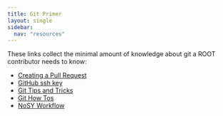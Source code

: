 ```yaml
---
title: Git Primer
layout: single
sidebar:
  nav: "resources"
---
```


These links collect the minimal amount of knowledge about git a ROOT contributor
needs to know:

 - [Creating a Pull Request](creating_pr)
 - [GitHub ssh key](github_ssh_key)
 - [Git Tips and Tricks](git_tips_and_tricks)
 - [Git How Tos](git_how_tos)
 - [NoSY Workflow](nosy_workflow)

